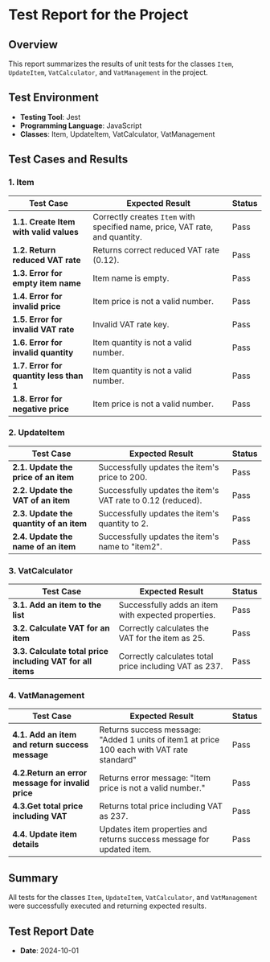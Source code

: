 # Test Report for the Project

## Overview
This report summarizes the results of unit tests for the classes `Item`, `UpdateItem`, `VatCalculator`, and `VatManagement` in the project.

## Test Environment
- **Testing Tool**: Jest
- **Programming Language**: JavaScript
- **Classes**: Item, UpdateItem, VatCalculator, VatManagement

## Test Cases and Results

### 1. Item
| Test Case                                         | Expected Result                                                   | Status   |
|--------------------------------------------------|------------------------------------------------------------------|----------|
| **1.1. Create Item with valid values**                    | Correctly creates `Item` with specified name, price, VAT rate, and quantity. | Pass     |
| **1.2. Return reduced VAT rate**                         | Returns correct reduced VAT rate (0.12).                        | Pass     |
| **1.3. Error for empty item name**                        | Item name is empty.                                           | Pass     |
| **1.4. Error for invalid price**                          | Item price is not a valid number.                            | Pass     |
| **1.5. Error for invalid VAT rate**                        | Invalid VAT rate key.                                       | Pass     |
| **1.6. Error for invalid quantity**                        | Item quantity is not a valid number.                         | Pass     |
| **1.7. Error for quantity less than 1**                   | Item quantity is not a valid number.                         | Pass     |
| **1.8. Error for negative price**                          | Item price is not a valid number.                            | Pass     |

### 2. UpdateItem

| Test Case                                         | Expected Result                                                   | Status   |
|--------------------------------------------------|------------------------------------------------------------------|----------|
| **2.1. Update the price of an item**                      | Successfully updates the item's price to 200.                  | Pass     |
| **2.2. Update the VAT of an item**                        | Successfully updates the item's VAT rate to 0.12 (reduced).    | Pass     |
| **2.3. Update the quantity of an item**                   | Successfully updates the item's quantity to 2.                  | Pass     |
| **2.4. Update the name of an item**                       | Successfully updates the item's name to "item2".                | Pass     |

### 3. VatCalculator
| Test Case                                         | Expected Result                                                   | Status   |
|--------------------------------------------------|------------------------------------------------------------------|----------|
| **3.1. Add an item to the list**                              | Successfully adds an item with expected properties.                | Pass     |
| **3.2. Calculate VAT for an item**                            | Correctly calculates the VAT for the item as 25.                  | Pass     |
| **3.3. Calculate total price including VAT for all items**    | Correctly calculates total price including VAT as 237.            | Pass     |

### 4. VatManagement

| Test Case                                         | Expected Result                                                   | Status   |
|--------------------------------------------------|------------------------------------------------------------------|----------|
| **4.1. Add an item and return success message**           | Returns success message: "Added 1 units of item1 at price 100 each with VAT rate standard" | Pass     |
| **4.2.Return an error message for invalid price**       | Returns error message: "Item price is not a valid number."          | Pass     |
| **4.3.Get total price including VAT**                    | Returns total price including VAT as 237.                           | Pass     |
|**4.4. Update item details**                              | Updates item properties and returns success message for updated item. | Pass     |

## Summary
All tests for the classes `Item`, `UpdateItem`, `VatCalculator`, and `VatManagement` were successfully executed and returning expected results.

## Test Report Date
- **Date**: 2024-10-01
